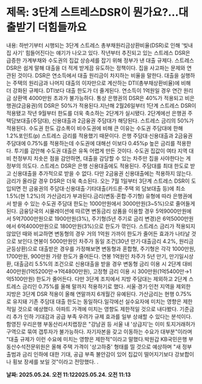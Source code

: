 # **제목: 3단계 스트레스DSR이 뭔가요?…대출받기 더힘들까요**

  내용: 하반기부터 시행되는 3단계 스트레스 총부채원리금상환비율(DSR)로 인해 '빚내 집 사기' 힘들어진다는 얘기가 나오고 있다. 작년부터 추진되고 있는 스트레스 DSR은 급증한 가계부채와 수도권의 집값 상승세를 잡기 위해 정부가 낸 대출 규제다. 스트레스 DSR은 쉽게 말해 대출을 더 적게 받게끔 유도하는 정책이다. 집을 사고파는 문제와 연관된 것이다. DSR은 연소득에서 대출 원리금이 차지하는 비율을 말한다. 대출을 실행하는 주택의 원리금과 나머지 대출의 이자만으로 계산하는 DTI(총부채상환비율)에 비해 더 강화된 규제다. DTI보다 대출 한도가 더 줄게된다. 연소득이 1억원일 경우 연간 원리금 상환액 4000만원 초과가 불가능하다. 통상 은행권의 DSR은 40%가 적용되고 비은행권(2금융권)의 DSR은 50%가 적용된다.지난해 2월26일부터 1단계 스트레스 DSR이 적용됐고 작년 9월부터 한도를 더욱 축소하는 2단계가 실시됐다. 2단계에선 은행권 주택담보대출(주담대), 신용대출과 2금융권 주담대가 해당된다. 스트레스 금리의 50%가 적용된다. 수도권 한도 감소폭이 비수도권에 비해 큰 이유는 수도권 주담대에 한해 1.2%포인트(p) 스트레스 금리를 적용했기 때문이다. 은행 주담대·신용대출과 2금융권 주담대에 0.75%를 적용하는데 수도권에 대해선 이보다 0.45%p 높은 금리를 적용한다. 투기를 감안해 수도권 대출은 유독 어렵게 만든 것이다. 수도권 집값이 여타 지역 대비 천정부지 치솟은 점을 감안하면, 대출을 감당할 수 있는 차주만 집을 사야한다는 게 정부의 의도다. 스트레스 DSR은 은행 신용대출에도 적용된다. 주담대를 최대 한도로 받고 신용대출을 추가적으로 받을 수 없다. 다만 2금융권 신용대출에는 적용하지 않는다. 금리가 올라갈 경우 DSR은 더욱 축소된다. 오는 7월 1일부터 3단계 스트레스 DSR이 도입되면 전 금융권의 주담대·신용대출·기타대출(카드론·주택 외 담보대출 등)에 최소 1.5%(현 1.2%)의 가산금리가 부과된다.금리(변동·혼합·주기형) 유형에 따라 은행권에서 받을 수 있는 수도권 주담대 한도는 1000만원에서 3000만원(3~5%)으로 줄어들게 된다. 금융당국의 시뮬레이션에 따르면 변동금리 상품을 이용할 경우 5억9000만원에서 5억7000만원으로 1900만원(3%), 주기형(5년 주기로 금리 변경)은 6억5000만원에서 6억4000만원으로 1800만원(3%)으로 한도가 깎인다. 스트레스 금리가 적용되지 않았던 때와 비교하면 변동형의 경우 거의 1억원 가까이 한도가 줄어든 효과가 나타날 것으로 보인다.연봉이 5000만원인 차주가 동일 조건(30년 만기·대출금리 4.2%, 원리금균등상환)으로 대출받은 경우를 가정해보면 변동형과 혼합형, 주기형은 각각 1000만원, 1700만원, 900만원 가량 한도가 줄어든다. 연봉 1억원인 차주가 5년 만기, 만기일시상환, 대출금리 5.5%의 조건으로 신용대출을 받을 경우 변동형 금리 이용 시 2단계 대비 400만원(1억5200만→1억4800만원), 고정형 금리 이용 시 300만원(1억5400만→1억5100만원) 한도가 줄어든다. 다만 3단계 조치에서 지방 주담대는 제외하고 2단계 스트레스 금리인 0.75%를 올해 말까지 적용하기로 했다. 서울·경기·인천 지역을 제외한 지방은 3단계 DSR 적용이 올해 연말까지 6개월간 유예된다. 가산금리는 현행 0.75%로 유지돼 기존 주담대 대출 한도는 동일하다.일각에선 실수요자에 미치는 영향은 제한적일 것으로 예상했다. 아파트 가격에 미치는 영향도 제한적일 것으로 내다봤다. 기준금리 추가 인하 기대감과 공급 부족 우려가 규제 효과를 일부 상쇄할 수 있다는 분석이다.함영진 우리은행 부동산리서치랩장은 "강남권 등 서울 내 '상급지'는 이미 토지거래허가구역으로 묶여 갭투자가 불가능하다. 자기자본을 갖고 이동하는 수요가 대부분"이라며 "대출 규제가 이런 수요에 미치는 영향은 제한적"이라고 말했다.박원갑 KB국민은행 부동산수석전문위원은 올해 주택 가격이 '상고하중' 형태를 띨 것으로 예상하며 "새 정부 출범과 금리 인하에 대한 기대, 공급 부족 불안감이 있어 집값이 떨어지기보다 강보합이나 횡보 장세를 보일 것"이라고 전망했다. .

  **날짜: 2025.05.24. 오전 11:122025.05.24. 오전 11:13**